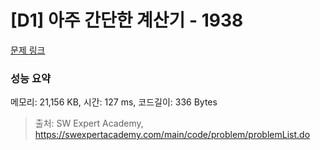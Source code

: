 # [D1] 아주 간단한 계산기 - 1938 

[문제 링크](https://swexpertacademy.com/main/code/problem/problemDetail.do?contestProbId=AV5PjsYKAMIDFAUq) 

### 성능 요약

메모리: 21,156 KB, 시간: 127 ms, 코드길이: 336 Bytes



> 출처: SW Expert Academy, https://swexpertacademy.com/main/code/problem/problemList.do